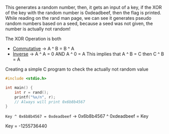This generates a random number, then, it gets an input of a key, if the XOR of the key with the random number is 0xdeadbeef, then the flag is printed.
While reading on the rand man page, we can see it generates pseudo random numbers based on a seed, because a seed was not given, the number is actually not random!

The XOR Operation is both 
- <u>Commutative</u> -> A ^ B = B ^ A
- <u>Inverse</u> -> A ^ A = 0 AND A ^ 0 = A
This implies that A ^ B = C then C ^ B = A

Creating a simple C program to check the actually not random value
```C
#include <stdio.h>

int main() {
	int r = rand();
	printf("%x/n", r);
	// Always will print 0x6b8b4567 
}
```

`Key ^ 0x6b8b4567 = 0xdeadbeef` -> 0x6b8b4567 ^ 0xdeadbeef = Key

Key = -1255736440
